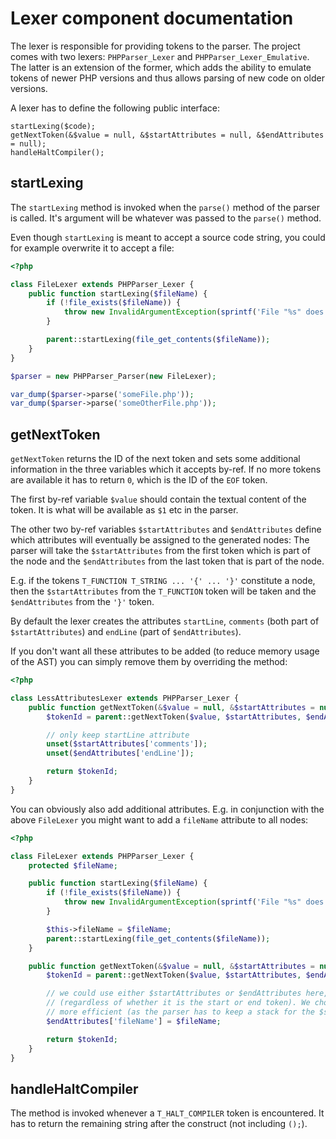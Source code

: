 Lexer component documentation
=============================

The lexer is responsible for providing tokens to the parser. The project comes with two lexers: `PHPParser_Lexer` and
`PHPParser_Lexer_Emulative`. The latter is an extension of the former, which adds the ability to emulate tokens of
newer PHP versions and thus allows parsing of new code on older versions.

A lexer has to define the following public interface:

    startLexing($code);
    getNextToken(&$value = null, &$startAttributes = null, &$endAttributes = null);
    handleHaltCompiler();

startLexing
-----------

The `startLexing` method is invoked when the `parse()` method of the parser is called. It's argument will be whatever
was passed to the `parse()` method.

Even though `startLexing` is meant to accept a source code string, you could for example overwrite it to accept a file:

```php
<?php

class FileLexer extends PHPParser_Lexer {
    public function startLexing($fileName) {
        if (!file_exists($fileName)) {
            throw new InvalidArgumentException(sprintf('File "%s" does not exist', $fileName));
        }

        parent::startLexing(file_get_contents($fileName));
    }
}

$parser = new PHPParser_Parser(new FileLexer);

var_dump($parser->parse('someFile.php'));
var_dump($parser->parse('someOtherFile.php'));
```

getNextToken
------------

`getNextToken` returns the ID of the next token and sets some additional information in the three variables which it
accepts by-ref. If no more tokens are available it has to return `0`, which is the ID of the `EOF` token.

The first by-ref variable `$value` should contain the textual content of the token. It is what will be available as `$1`
etc in the parser.

The other two by-ref variables `$startAttributes` and `$endAttributes` define which attributes will eventually be
assigned to the generated nodes: The parser will take the `$startAttributes` from the first token which is part of the
node and the `$endAttributes` from the last token that is part of the node.

E.g. if the tokens `T_FUNCTION T_STRING ... '{' ... '}'` constitute a node, then the `$startAttributes` from the
`T_FUNCTION` token will be taken and the `$endAttributes` from the `'}'` token.

By default the lexer creates the attributes `startLine`, `comments` (both part of `$startAttributes`) and `endLine`
(part of `$endAttributes`).

If you don't want all these attributes to be added (to reduce memory usage of the AST) you can simply remove them by
overriding the method:

```php
<?php

class LessAttributesLexer extends PHPParser_Lexer {
    public function getNextToken(&$value = null, &$startAttributes = null, &$endAttributes = null) {
        $tokenId = parent::getNextToken($value, $startAttributes, $endAttributes);

        // only keep startLine attribute
        unset($startAttributes['comments']);
        unset($endAttributes['endLine']);

        return $tokenId;
    }
}
```

You can obviously also add additional attributes. E.g. in conjunction with the above `FileLexer` you might want to add
a `fileName` attribute to all nodes:

```php
<?php

class FileLexer extends PHPParser_Lexer {
    protected $fileName;

    public function startLexing($fileName) {
        if (!file_exists($fileName)) {
            throw new InvalidArgumentException(sprintf('File "%s" does not exist', $fileName));
        }

        $this->fileName = $fileName;
        parent::startLexing(file_get_contents($fileName));
    }

    public function getNextToken(&$value = null, &$startAttributes = null, &$endAttributes = null) {
        $tokenId = parent::getNextToken($value, $startAttributes, $endAttributes);

        // we could use either $startAttributes or $endAttributes here, because the fileName is always the same
        // (regardless of whether it is the start or end token). We choose $endAttributes, because it is slightly
        // more efficient (as the parser has to keep a stack for the $startAttributes).
        $endAttributes['fileName'] = $fileName;

        return $tokenId;
    }
}
```

handleHaltCompiler
------------------

The method is invoked whenever a `T_HALT_COMPILER` token is encountered. It has to return the remaining string after the
construct (not including `();`).